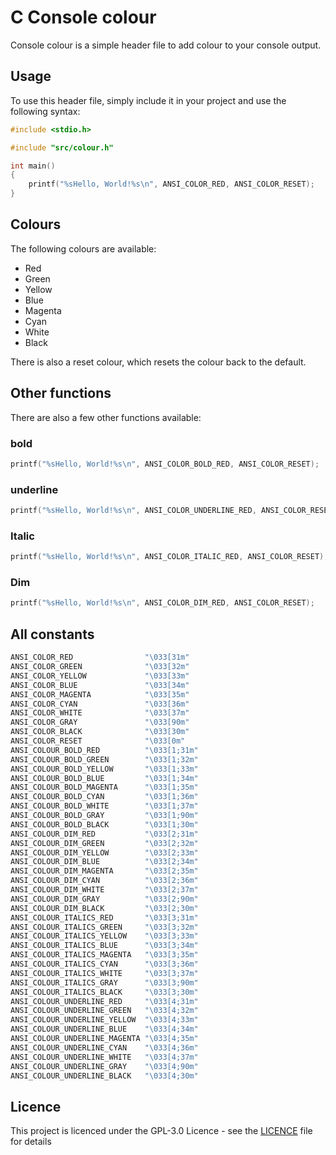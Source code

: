 # C Console colour 
Console colour is a simple header file to add colour to your console output.

## Usage
To use this header file, simply include it in your project and use the following syntax:
```c
#include <stdio.h>

#include "src/colour.h"

int main()
{
    printf("%sHello, World!%s\n", ANSI_COLOR_RED, ANSI_COLOR_RESET);
}
```

## Colours
The following colours are available:
- Red
- Green
- Yellow
- Blue
- Magenta
- Cyan
- White
- Black

There is also a reset colour, which resets the colour back to the default.

## Other functions
There are also a few other functions available:

### bold
```c
printf("%sHello, World!%s\n", ANSI_COLOR_BOLD_RED, ANSI_COLOR_RESET);
```

### underline
```c
printf("%sHello, World!%s\n", ANSI_COLOR_UNDERLINE_RED, ANSI_COLOR_RESET);
```

### Italic
```c
printf("%sHello, World!%s\n", ANSI_COLOR_ITALIC_RED, ANSI_COLOR_RESET);
```

### Dim
```c
printf("%sHello, World!%s\n", ANSI_COLOR_DIM_RED, ANSI_COLOR_RESET);
```

## All constants
```c
ANSI_COLOR_RED                "\033[31m"
ANSI_COLOR_GREEN              "\033[32m"
ANSI_COLOR_YELLOW             "\033[33m"
ANSI_COLOR_BLUE               "\033[34m"
ANSI_COLOR_MAGENTA            "\033[35m"
ANSI_COLOR_CYAN               "\033[36m"
ANSI_COLOR_WHITE              "\033[37m"
ANSI_COLOR_GRAY               "\033[90m"
ANSI_COLOR_BLACK              "\033[30m"
ANSI_COLOR_RESET              "\033[0m"
ANSI_COLOUR_BOLD_RED          "\033[1;31m"
ANSI_COLOUR_BOLD_GREEN        "\033[1;32m"
ANSI_COLOUR_BOLD_YELLOW       "\033[1;33m"
ANSI_COLOUR_BOLD_BLUE         "\033[1;34m"
ANSI_COLOUR_BOLD_MAGENTA      "\033[1;35m"
ANSI_COLOUR_BOLD_CYAN         "\033[1;36m"
ANSI_COLOUR_BOLD_WHITE        "\033[1;37m"
ANSI_COLOUR_BOLD_GRAY         "\033[1;90m"
ANSI_COLOUR_BOLD_BLACK        "\033[1;30m"
ANSI_COLOUR_DIM_RED           "\033[2;31m"
ANSI_COLOUR_DIM_GREEN         "\033[2;32m"
ANSI_COLOUR_DIM_YELLOW        "\033[2;33m"
ANSI_COLOUR_DIM_BLUE          "\033[2;34m"
ANSI_COLOUR_DIM_MAGENTA       "\033[2;35m"
ANSI_COLOUR_DIM_CYAN          "\033[2;36m"
ANSI_COLOUR_DIM_WHITE         "\033[2;37m"
ANSI_COLOUR_DIM_GRAY          "\033[2;90m"
ANSI_COLOUR_DIM_BLACK         "\033[2;30m"
ANSI_COLOUR_ITALICS_RED       "\033[3;31m"
ANSI_COLOUR_ITALICS_GREEN     "\033[3;32m"
ANSI_COLOUR_ITALICS_YELLOW    "\033[3;33m"
ANSI_COLOUR_ITALICS_BLUE      "\033[3;34m"
ANSI_COLOUR_ITALICS_MAGENTA   "\033[3;35m"
ANSI_COLOUR_ITALICS_CYAN      "\033[3;36m"
ANSI_COLOUR_ITALICS_WHITE     "\033[3;37m"
ANSI_COLOUR_ITALICS_GRAY      "\033[3;90m"
ANSI_COLOUR_ITALICS_BLACK     "\033[3;30m"
ANSI_COLOUR_UNDERLINE_RED     "\033[4;31m"
ANSI_COLOUR_UNDERLINE_GREEN   "\033[4;32m"
ANSI_COLOUR_UNDERLINE_YELLOW  "\033[4;33m"
ANSI_COLOUR_UNDERLINE_BLUE    "\033[4;34m"
ANSI_COLOUR_UNDERLINE_MAGENTA "\033[4;35m"
ANSI_COLOUR_UNDERLINE_CYAN    "\033[4;36m"
ANSI_COLOUR_UNDERLINE_WHITE   "\033[4;37m"
ANSI_COLOUR_UNDERLINE_GRAY    "\033[4;90m"
ANSI_COLOUR_UNDERLINE_BLACK   "\033[4;30m"
```

## Licence

This project is licenced under the GPL-3.0 Licence - see the [LICENCE](LICENCE) file for details

